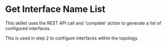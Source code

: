 # Get Interface Name List

This skillet uses the REST API call and 'complete' action to generate a list
of configured interfaces.

This is used in step 2 to configure interfaces within the topology.
